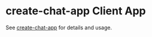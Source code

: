 # create-chat-app Client App

See [create-chat-app](https://github.com/saricden/create-chat-app) for details and usage.